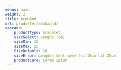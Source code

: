 ```yaml
---
menus: main
weight: 2
title: Armbånd
url: produkter/armbaand/
cascade:
    productType: bracelet
    sizeSelect: Længde (cm)
    sizeMin: 15
    sizeMax: 25
    SizeDefault: 20
    sizeError: Længden skal være fra 15cm til 25cm
    productCare: Lorem ipsum
---
```

